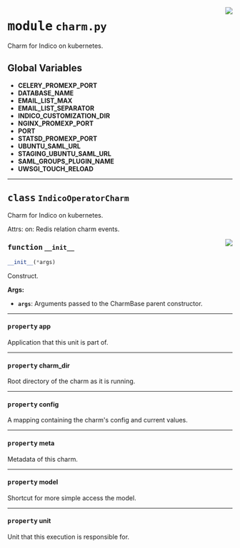 <!-- markdownlint-disable -->

<a href="../src/charm.py#L0"><img align="right" style="float:right;" src="https://img.shields.io/badge/-source-cccccc?style=flat-square"></a>

# <kbd>module</kbd> `charm.py`
Charm for Indico on kubernetes. 

**Global Variables**
---------------
- **CELERY_PROMEXP_PORT**
- **DATABASE_NAME**
- **EMAIL_LIST_MAX**
- **EMAIL_LIST_SEPARATOR**
- **INDICO_CUSTOMIZATION_DIR**
- **NGINX_PROMEXP_PORT**
- **PORT**
- **STATSD_PROMEXP_PORT**
- **UBUNTU_SAML_URL**
- **STAGING_UBUNTU_SAML_URL**
- **SAML_GROUPS_PLUGIN_NAME**
- **UWSGI_TOUCH_RELOAD**


---

## <kbd>class</kbd> `IndicoOperatorCharm`
Charm for Indico on kubernetes. 

Attrs:  on: Redis relation charm events. 

<a href="../src/charm.py#L65"><img align="right" style="float:right;" src="https://img.shields.io/badge/-source-cccccc?style=flat-square"></a>

### <kbd>function</kbd> `__init__`

```python
__init__(*args)
```

Construct. 



**Args:**
 
 - <b>`args`</b>:  Arguments passed to the CharmBase parent constructor. 


---

#### <kbd>property</kbd> app

Application that this unit is part of. 

---

#### <kbd>property</kbd> charm_dir

Root directory of the charm as it is running. 

---

#### <kbd>property</kbd> config

A mapping containing the charm's config and current values. 

---

#### <kbd>property</kbd> meta

Metadata of this charm. 

---

#### <kbd>property</kbd> model

Shortcut for more simple access the model. 

---

#### <kbd>property</kbd> unit

Unit that this execution is responsible for. 




